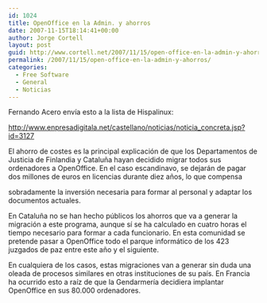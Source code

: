 ```yaml
---
id: 1024
title: OpenOffice en la Admin. y ahorros
date: 2007-11-15T18:14:41+00:00
author: Jorge Cortell
layout: post
guid: http://www.cortell.net/2007/11/15/open-office-en-la-admin-y-ahorros/
permalink: /2007/11/15/open-office-en-la-admin-y-ahorros/
categories:
  - Free Software
  - General
  - Noticias
---
```

Fernando Acero enví­a esto a la lista de Hispalinux:

<a title="noticia en Enpresadigitala" target="_blank" href="http://www.enpresadigitala.net/castellano/noticias/noticia_concreta.jsp?id=3127">http://www.enpresadigitala.net/castellano/noticias/noticia_concreta.jsp?id=3127</a>

El ahorro de costes es la principal explicación de que los Departamentos de Justicia de Finlandia y Cataluña hayan decidido migrar todos sus ordenadores a OpenOffice. En el caso escandinavo, se dejarán de pagar dos millones de euros en licencias durante diez años, lo que compensa
  
sobradamente la inversión necesaria para formar al personal y adaptar los documentos actuales.

En Cataluña no se han hecho públicos los ahorros que va a generar la migración a este programa, aunque sí­ se ha calculado en cuatro horas el tiempo necesario para formar a cada funcionario. En esta comunidad se pretende pasar a OpenOffice todo el parque informático de los 423 juzgados de paz entre este año y el siguiente.

En cualquiera de los casos, estas migraciones van a generar sin duda una oleada de procesos similares en otras instituciones de su paí­s. En Francia ha ocurrido esto a raí­z de que la Gendarmerí­a decidiera implantar OpenOffice en sus 80.000 ordenadores.